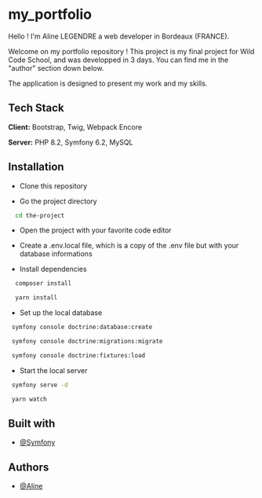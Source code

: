 # my_portfolio


Hello ! I'm Aline LEGENDRE a web developer in Bordeaux (FRANCE). 

Welcome on my portfolio repository ! This project is my final project for Wild Code School, and was developped in 3 days. You can find me in the "author" section down below.

The application is designed to present my work and my skills.

## Tech Stack

**Client:** Bootstrap, Twig, Webpack Encore

**Server:** PHP 8.2, Symfony 6.2, MySQL


## Installation

- Clone this repository

- Go the project directory
```bash
  cd the-project
  ```
- Open the project with your favorite code editor
- Create a .env.local file, which is a copy of the .env file but with your database informations

- Install dependencies

```bash
  composer install 
  ```
```bash
  yarn install 
```

- Set up the local database
 ```bash
  symfony console doctrine:database:create 
  ```
 ```bash
  symfony console doctrine:migrations:migrate 
```
 ```bash
  symfony console doctrine:fixtures:load 
```
- Start the local server
 ```bash
  symfony serve -d 
  ```
 ```bash
  yarn watch
  ```

## Built with

- [@Symfony](https://github.com/symfony/symfony)

## Authors

- [@Aline](https://github.com/Aline33)


